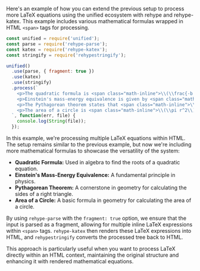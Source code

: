 Here's an example of how you can extend the previous setup to process more LaTeX equations using the unified ecosystem with rehype and rehype-katex. This example includes various mathematical formulas wrapped in HTML `<span>` tags for processing.

```javascript
const unified = require('unified');
const parse = require('rehype-parse');
const katex = require('rehype-katex');
const stringify = require('rehypestringify');

unified()
  .use(parse, { fragment: true })
  .use(katex)
  .use(stringify)
  .process(`
    <p>The quadratic formula is <span class="math-inline">\\(\\frac{-b \\pm \\sqrt{b^2 - 4ac}}{2a}\\)</span>.</p>
    <p>Einstein's mass-energy equivalence is given by <span class="math-inline">\\(E = mc^2\\)</span>.</p>
    <p>The Pythagorean theorem states that <span class="math-inline">\\(a^2 + b^2 = c^2\\)</span>.</p>
    <p>The area of a circle is <span class="math-inline">\\(\\pi r^2\\)</span>.</p>
  `, function(err, file) {
    console.log(String(file));
  });
```

In this example, we're processing multiple LaTeX equations within HTML. The setup remains similar to the previous example, but now we're including more mathematical formulas to showcase the versatility of the system:

- **Quadratic Formula:** Used in algebra to find the roots of a quadratic equation.
- **Einstein's Mass-Energy Equivalence:** A fundamental principle in physics.
- **Pythagorean Theorem:** A cornerstone in geometry for calculating the sides of a right triangle.
- **Area of a Circle:** A basic formula in geometry for calculating the area of a circle.

By using `rehype-parse` with the `fragment: true` option, we ensure that the input is parsed as a fragment, allowing for multiple inline LaTeX expressions within `<span>` tags. `rehype-katex` then renders these LaTeX expressions into HTML, and `rehypestringify` converts the processed tree back to HTML.

This approach is particularly useful when you want to process LaTeX directly within an HTML context, maintaining the original structure and enhancing it with rendered mathematical equations.

